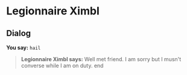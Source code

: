 # Legionnaire Ximbl
## Dialog

**You say:** `hail`



>**Legionnaire Ximbl says:** Well met friend. I am sorry but I musn't converse while I am on duty.
end
